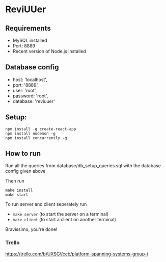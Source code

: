 # ReviUUer

## Requirements
- MySQL installed
- Port: 8889
- Recent version of Node.js installed

## Database config
- host: 'localhost',
- port: '8889',
- user: 'root',
- password: 'root',
- database: 'reviuuer'

## Setup: 
```
npm install -g create-react-app
npm install nodemon -g
npm install concurrently -g
```

## How to run
Run all the queries from database/db_setup_queries.sql with the database config given above

Then run
```
make install
make start
```

To run server and client seperately run
- `make server` (to start the server on a terminal)
- `make client` (to start a client on another terminal)

Bravissimo, you're done!

### Trello
https://trello.com/b/UXSGVccb/platform-spanning-systems-group-i
